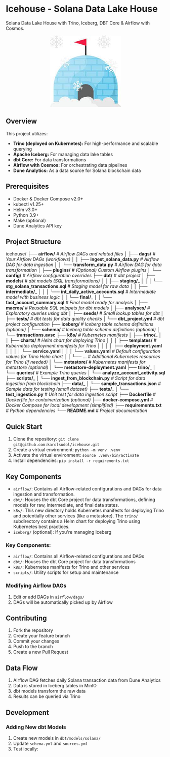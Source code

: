 # Icehouse - Solana Data Lake House

Solana Data Lake House with Trino, Iceberg, DBT Core & Airflow with Cosmos.

<p align="center">
  <img src="/imgs/icehouse.jpeg" alt="icehouse">
</p>

## Overview
This project utilizes:

* **Trino (deployed on Kubernetes):** For high-performance and scalable querying
* **Apache Iceberg:** For managing data lake tables
* **dbt Core:** For data transformations
* **Airflow with Cosmos:** For orchestrating data pipelines
* **Dune Analytics:** As a data source for Solana blockchain data

## Prerequisites

- Docker & Docker Compose v2.0+
- kubectl v1.25+
- Helm v3.0+
- Python 3.9+
- Make (optional)
- Dune Analytics API key

## Project Structure

icehouse/
├── **airflow/**             _# Airflow DAGs and related files_
│   ├── **dags/**            _# Your Airflow DAGs (workflows)_
│   │   ├── **ingest_solana_data.py**  _# Airflow DAG for data ingestion_
│   │   └── **transform_data.py**      _# Airflow DAG for data transformation_
│   ├── **plugins/**         _# (Optional) Custom Airflow plugins_
│   └── **config/**          _# Airflow configuration overrides_
├── **dbt/**                 _# dbt project_
│   ├── **models/**          _# dbt models (SQL transformations)_
│   │   ├── **staging/**_
│   │   │   └── **stg_solana_transactions.sql**  _# Staging model for raw data_
│   │   ├── **intermediate/**_
│   │   │   └── **int_daily_active_accounts.sql**  _# Intermediate model with business logic_
│   │   └── **final/**_
│   │       └── **fact_account_summary.sql**      _# Final model ready for analysis_
│   ├── **macros/**                     _# Reusable SQL snippets for dbt models_
│   ├── **analyses/**                  _# Exploratory queries using dbt_
│   ├── **seeds/**                      _# Small lookup tables for dbt_
│   ├── **tests/**                      _# dbt tests for data quality checks_
│   └── **dbt_project.yml**             _# dbt project configuration_
├── **iceberg/**             _# Iceberg table schema definitions (optional)_
│   └── **schema/**                    _# Iceberg table schema definitions (optional)_
│       └── **transactions.avsc**
├── **k8s/**                            _# Kubernetes manifests_
│   ├── **trino/**_
│   │   ├── **charts/**                  _# Helm chart for deploying Trino_
│   │   │   ├── **templates/**            _# Kubernetes deployment manifests for Trino_
│   │   │   │   ├── **deployment.yaml**
│   │   │   │   └── **service.yaml**
│   │   │   └── **values.yaml**           _# Default configuration values for Trino Helm chart_
│   │   └── ...                     _# Additional Kubernetes resources for Trino (if needed)_
│   └── **metastore/**                  _# Kubernetes manifests for metastore (optional)_
│       └── **metastore-deployment.yaml**
├── **trino/**_
│   └── **queries/**                    _# Example Trino queries_
│       └── **analyze_account_activity.sql**
├── **scripts/**_
│   └── **ingest_from_blockchain.py**    _# Script for data ingestion from blockchain_
├── **data/**_
│   └── **sample_transactions.json**     _# Sample data for testing (small dataset)_
├── **tests/**_
│   └── **test_ingestion.py**           _# Unit test for data ingestion script_
├── **Dockerfile**                      _# Dockerfile for containerization (optional)_
├── **docker-compose.yml**             _# Docker Compose for local development (simplified)_
├── **requirements.txt**                _# Python dependencies_
└── **README.md**                       _# Project documentation_


## Quick Start

1. Clone the repository: `git clone git@github.com:karolsudol/icehouse.git`
2. Create a virtual environment: `python -m venv .venv`
3. Activate the virtual environment: `source .venv/bin/activate`
4. Install dependencies: `pip install -r requirements.txt`

## Key Components

* `airflow/`: Contains all Airflow-related configurations and DAGs for data ingestion and transformation.
* `dbt/`: Houses the dbt Core project for data transformations, defining models for raw, intermediate, and final data states.
* `k8s/`: This new directory holds Kubernetes manifests for deploying Trino and potentially other services (like a metastore). The `trino/` subdirectory contains a Helm chart for deploying Trino using Kubernetes best practices.
* `iceberg/` (optional): If you're managing Iceberg







### Key Components:
- `airflow/`: Contains all Airflow-related configurations and DAGs
- `dbt/`: Houses the dbt Core project for data transformations
- `k8s/`: Kubernetes manifests for Trino and other services
- `scripts/`: Utility scripts for setup and maintenance






### Modifying Airflow DAGs
1. Edit or add DAGs in `airflow/dags/`
2. DAGs will be automatically picked up by Airflow

## Contributing
1. Fork the repository
2. Create your feature branch
3. Commit your changes
4. Push to the branch
5. Create a new Pull Request

## Data Flow
1. Airflow DAG fetches daily Solana transaction data from Dune Analytics
2. Data is stored in Iceberg tables in MinIO
3. dbt models transform the raw data
4. Results can be queried via Trino

## Development

### Adding New dbt Models
1. Create new models in `dbt/models/solana/`
2. Update `schema.yml` and `sources.yml`
3. Test locally:





